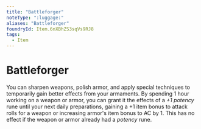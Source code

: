 ```yaml
---
title: "Battleforger"
noteType: ":luggage:"
aliases: "Battleforger"
foundryId: Item.6nXBhZS3sqVs9RJ8
tags:
  - Item
---
```


# Battleforger

You can sharpen weapons, polish armor, and apply special techniques to temporarily gain better effects from your armaments. By spending 1 hour working on a weapon or armor, you can grant it the effects of a _+1 potency_ rune until your next daily preparations, gaining a +1 item bonus to attack rolls for a weapon or increasing armor's item bonus to AC by 1. This has no effect if the weapon or armor already had a _potency_ rune.
